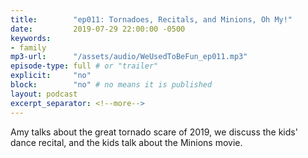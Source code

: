 ```yaml
---
title:        "ep011: Tornadoes, Recitals, and Minions, Oh My!"
date:         2019-07-29 22:00:00 -0500
keywords:
- family
mp3-url:      "/assets/audio/WeUsedToBeFun_ep011.mp3"
episode-type: full # or "trailer"
explicit:     "no"
block:        "no" # no means it is published
layout: podcast
excerpt_separator: <!--more-->
---
```

Amy talks about the great tornado scare of 2019, we discuss the kids' dance recital, and the kids talk about the Minions movie.
<!--more-->